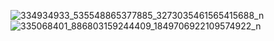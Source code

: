 
![334934933_535548865377885_3273035461565415688_n](https://user-images.githubusercontent.com/53193738/223182091-3b1f373b-d079-44ad-9201-4eaf9296f032.jpg)
![335068401_886803159244409_1849706922109574922_n](https://user-images.githubusercontent.com/53193738/223467390-9e97f6e0-ede8-40a9-bcdf-31ee4ebb1367.jpg)
